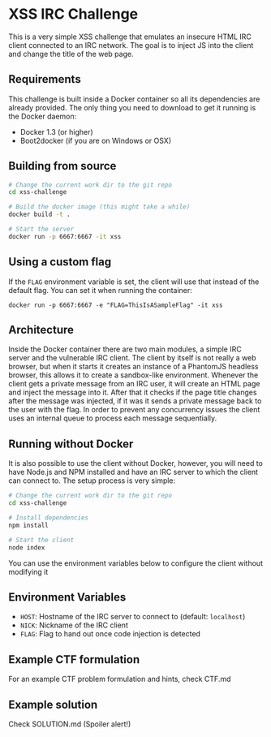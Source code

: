 # XSS IRC Challenge

This is a very simple XSS challenge that emulates an insecure HTML IRC client
connected to an IRC network. The goal is to inject JS into the client and
change the title of the web page.

## Requirements

This challenge is built inside a Docker container so all its dependencies are already
provided. The only thing you need to download to get it running is the Docker
daemon:

- Docker 1.3 (or higher)
- Boot2docker (if you are on Windows or OSX)

## Building from source

```sh
# Change the current work dir to the git repo
cd xss-challenge

# Build the docker image (this might take a while)
docker build -t .

# Start the server
docker run -p 6667:6667 -it xss
```

## Using a custom flag

If the `FLAG` environment variable is set, the client
will use that instead of the default flag. You can set it when running the container:

```
docker run -p 6667:6667 -e "FLAG=ThisIsASampleFlag" -it xss
```

## Architecture

Inside the Docker container there are two main modules, a simple IRC server and the
vulnerable IRC client. The client by itself is not really a web browser, but when
it starts it creates an instance of a PhantomJS headless browser, this allows it
to create a sandbox-like environment. Whenever the client gets a private message
from an IRC user, it will create an HTML page and inject the message into it.
After that it checks if the page title changes after the message was injected,
if it was it sends a private message back to the user with the flag.
In order to prevent any concurrency issues the client uses an internal queue to
process each message sequentially.

## Running without Docker

It is also possible to use the client without Docker, however, you will need to
have Node.js and NPM installed and have an IRC server to which the client can connect to.
The setup process is very simple:

```sh
# Change the current work dir to the git repo
cd xss-challenge

# Install dependencies
npm install

# Start the client
node index
```

You can use the environment variables below to configure the client without modifying it

## Environment Variables

- `HOST`: Hostname of the IRC server to connect to (default: `localhost`)
- `NICK`: Nickname of the IRC client
- `FLAG`: Flag to hand out once code injection is detected

## Example CTF formulation

For an example CTF problem formulation and hints, check CTF.md

## Example solution

Check SOLUTION.md (Spoiler alert!)